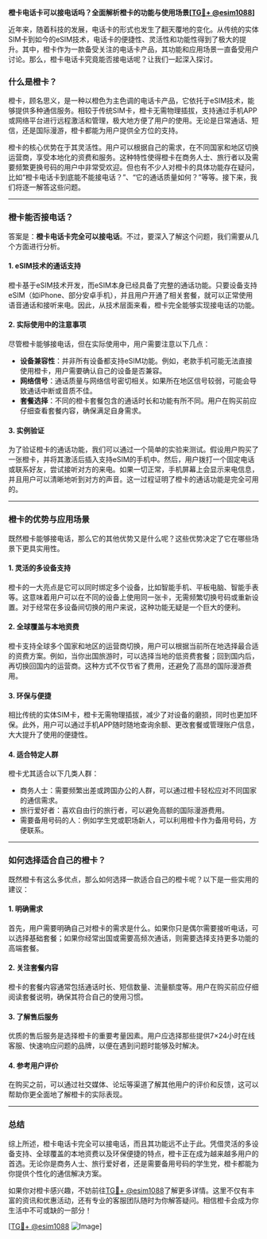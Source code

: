 **橙卡电话卡可以接电话吗？全面解析橙卡的功能与使用场景[[TG💪+ @esim1088](https://t.me/s/esim1088)]**

近年来，随着科技的发展，电话卡的形式也发生了翻天覆地的变化。从传统的实体SIM卡到如今的eSIM技术，电话卡的便捷性、灵活性和功能性得到了极大的提升。其中，橙卡作为一款备受关注的电话卡产品，其功能和应用场景一直备受用户讨论。那么，橙卡电话卡究竟能否接电话呢？让我们一起深入探讨。

### 什么是橙卡？

橙卡，顾名思义，是一种以橙色为主色调的电话卡产品，它依托于eSIM技术，能够提供多种通信服务。相较于传统SIM卡，橙卡无需物理插拔，支持通过手机APP或网络平台进行远程激活和管理，极大地方便了用户的使用。无论是日常通话、短信，还是国际漫游，橙卡都能为用户提供全方位的支持。

橙卡的核心优势在于其灵活性。用户可以根据自己的需求，在不同国家和地区切换运营商，享受本地化的资费和服务。这种特性使得橙卡在商务人士、旅行者以及需要频繁更换号码的用户中非常受欢迎。但也有不少人对橙卡的具体功能存在疑问，比如“橙卡电话卡到底能不能接电话？”、“它的通话质量如何？”等等。接下来，我们将逐一解答这些问题。

---

### 橙卡能否接电话？

答案是：**橙卡电话卡完全可以接电话**。不过，要深入了解这个问题，我们需要从几个方面进行分析。

#### 1. eSIM技术的通话支持

橙卡基于eSIM技术开发，而eSIM本身已经具备了完整的通话功能。只要设备支持eSIM（如iPhone、部分安卓手机），并且用户开通了相关套餐，就可以正常使用语音通话和接听来电。因此，从技术层面来看，橙卡完全能够实现接电话的功能。

#### 2. 实际使用中的注意事项

尽管橙卡能够接电话，但在实际使用中，用户需要注意以下几点：

- **设备兼容性**：并非所有设备都支持eSIM功能。例如，老款手机可能无法直接使用橙卡，用户需要确认自己的设备是否兼容。
- **网络信号**：通话质量与网络信号密切相关。如果所在地区信号较弱，可能会导致通话中断或音质不佳。
- **套餐选择**：不同的橙卡套餐包含的通话时长和功能有所不同。用户在购买前应仔细查看套餐内容，确保满足自身需求。

#### 3. 实例验证

为了验证橙卡的通话功能，我们可以通过一个简单的实验来测试。假设用户购买了一张橙卡，并将其激活后插入支持eSIM的手机中。然后，用户拨打一个固定电话或联系好友，尝试接听对方的来电。如果一切正常，手机屏幕上会显示来电信息，并且用户可以清晰地听到对方的声音。这一过程证明了橙卡的通话功能是完全可用的。

---

### 橙卡的优势与应用场景

既然橙卡能够接电话，那么它的其他优势又是什么呢？这些优势决定了它在哪些场景下更具实用性。

#### 1. 灵活的多设备支持

橙卡的一大亮点是它可以同时绑定多个设备，比如智能手机、平板电脑、智能手表等。这意味着用户可以在不同的设备上使用同一张卡，无需频繁切换号码或重新设置。对于经常在多设备间切换的用户来说，这种功能无疑是一个巨大的便利。

#### 2. 全球覆盖与本地资费

橙卡支持全球多个国家和地区的运营商切换，用户可以根据当前所在地选择最合适的资费方案。例如，当你出国旅游时，可以选择当地的低资费套餐；回到国内后，再切换回国内的运营商。这种方式不仅节省了费用，还避免了高昂的国际漫游费用。

#### 3. 环保与便捷

相比传统的实体SIM卡，橙卡无需物理插拔，减少了对设备的磨损，同时也更加环保。此外，用户可以通过手机APP随时随地查询余额、更改套餐或管理账户信息，大大提升了使用的便捷性。

#### 4. 适合特定人群

橙卡尤其适合以下几类人群：
- 商务人士：需要频繁出差或跨国办公的人群，可以通过橙卡轻松应对不同国家的通信需求。
- 旅行爱好者：喜欢自由行的旅行者，可以避免高额的国际漫游费用。
- 需要备用号码的人：例如学生党或职场新人，可以利用橙卡作为备用号码，方便联系。

---

### 如何选择适合自己的橙卡？

既然橙卡有这么多优点，那么如何选择一款适合自己的橙卡呢？以下是一些实用的建议：

#### 1. 明确需求

首先，用户需要明确自己对橙卡的需求是什么。如果你只是偶尔需要接听电话，可以选择基础套餐；如果你经常出国或需要高频次通话，则需要选择支持更多功能的高端套餐。

#### 2. 关注套餐内容

橙卡的套餐内容通常包括通话时长、短信数量、流量额度等。用户在购买前应仔细阅读套餐说明，确保其符合自己的使用习惯。

#### 3. 了解售后服务

优质的售后服务是选择橙卡的重要考量因素。用户应选择那些提供7×24小时在线客服、快速响应问题的品牌，以便在遇到问题时能够及时解决。

#### 4. 参考用户评价

在购买之前，可以通过社交媒体、论坛等渠道了解其他用户的评价和反馈，这可以帮助你更全面地了解橙卡的实际表现。

---

### 总结

综上所述，橙卡电话卡完全可以接电话，而且其功能远不止于此。凭借灵活的多设备支持、全球覆盖的本地资费以及环保便捷的特点，橙卡正在成为越来越多用户的首选。无论你是商务人士、旅行爱好者，还是需要备用号码的学生党，橙卡都能为你提供个性化的通信解决方案。

如果你对橙卡感兴趣，不妨前往[TG💪+ @esim1088](https://t.me/s/esim1088)了解更多详情。这里不仅有丰富的资讯和优惠活动，还有专业的客服团队随时为你解答疑问。相信橙卡会成为你生活中不可或缺的一部分！

[[TG💪+ @esim1088](https://t.me/s/esim1088) ![Image](https://i.postimg.cc/4NQfJmqS/Snipaste-2025-05-13-00-14-12.png)]